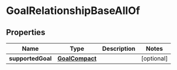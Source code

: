 

# GoalRelationshipBaseAllOf


## Properties

| Name | Type | Description | Notes |
|------------ | ------------- | ------------- | -------------|
|**supportedGoal** | [**GoalCompact**](GoalCompact.md) |  |  [optional] |



